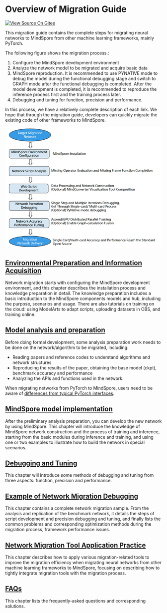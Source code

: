 # Overview of Migration Guide

[![View Source On Gitee](https://mindspore-website.obs.cn-north-4.myhuaweicloud.com/website-images/r2.1/resource/_static/logo_source_en.png)](https://gitee.com/mindspore/docs/blob/r2.1/docs/mindspore/source_en/migration_guide/overview.md)

This migration guide contains the complete steps for migrating neural networks to MindSpore from other machine learning frameworks, mainly PyTorch.

The following figure shows the migration process.:

1. Configure the MindSpore development environment
2. Analyze the network model to be migrated and acquire basic data
3. MindSpore reproduction. It is recommended to use PYNATIVE mode to debug the model during the functional debugging stage and switch to GRAPH mode after the functional debugging is completed. After the model development is completed, it is recommended to reproduce the inference process first and the training process later.
4. Debugging and tuning for function, precision and performance.

In this process, we have a relatively complete description of each link. We hope that through the migration guide, developers can quickly migrate the existing code of other frameworks to MindSpore.

![flowchart](./images/flowchart.PNG "Migration Process")

## [Environmental Preparation and Information Acquisition](https://www.mindspore.cn/docs/en/r2.1/migration_guide/enveriment_preparation.html)

Network migration starts with configuring the MindSpore development environment, and this chapter describes the installation process and knowledge preparation in detail. The knowledge preparation includes a basic introduction to the MindSpore components models and hub, including the purpose, scenarios and usage. There are also tutorials on training on the cloud: using ModelArts to adapt scripts, uploading datasets in OBS, and training online.

## [Model analysis and preparation](https://www.mindspore.cn/docs/en/r2.1/migration_guide/analysis_and_preparation.html)

Before doing formal development, some analysis preparation work needs to be done on the network/algorithm to be migrated, including:

- Reading papers and reference codes to understand algorithms and network structures
- Reproducing the results of the paper, obtaining the base model (ckpt), benchmark accuracy and performance
- Analyzing the APIs and functions used in the network.

When migrating networks from PyTorch to MindSpore, users need to be aware of [differences from typical PyTorch interfaces](https://www.mindspore.cn/docs/en/r2.1/migration_guide/typical_api_comparision.html).

## [MindSpore model implementation](https://www.mindspore.cn/docs/en/r2.1/migration_guide/model_development/model_development.html)

After the preliminary analysis preparation, you can develop the new network by using MindSpore. This chapter will introduce the knowledge of MindSpore network construction and the process of training and inference, starting from the basic modules during inference and training, and using one or two examples to illustrate how to build the network in special scenarios.

## [Debugging and Tuning](https://www.mindspore.cn/docs/en/r2.1/migration_guide/debug_and_tune.html)

This chapter will introduce some methods of debugging and tuning from three aspects: function, precision and performance.

## [Example of Network Migration Debugging](https://www.mindspore.cn/docs/en/r2.1/migration_guide/sample_code.html)

This chapter contains a complete network migration sample. From the analysis and replication of the benchmark network, it details the steps of script development and precision debugging and tuning, and finally lists the common problems and corresponding optimization methods during the migration process, framework performance issues.

## [Network Migration Tool Application Practice](https://www.mindspore.cn/docs/en/r2.1/migration_guide/migrator_with_tools.html)

This chapter describes how to apply various migration-related tools to improve the migration efficiency when migrating neural networks from other machine learning frameworks to MindSpore, focusing on describing how to tightly integrate migration tools with the migration process.

## [FAQs](https://www.mindspore.cn/docs/en/r2.1/migration_guide/faq.html)

This chapter lists the frequently-asked questions and corresponding solutions.
